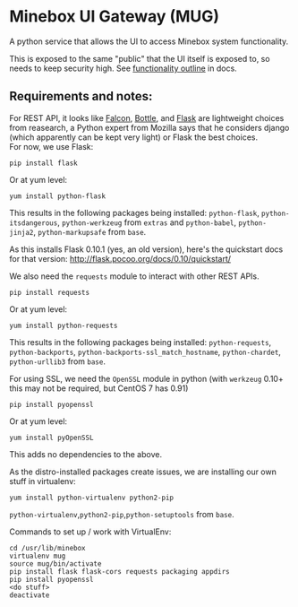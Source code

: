 # Minebox UI Gateway (MUG)

A python service that allows the UI to access Minebox system functionality.

This is exposed to the same "public" that the UI itself is exposed to, so needs
to keep security high.
See [functionality outline](../doc/mb-ui-gateway-funktionen-skizze.md) in docs.

## Requirements and notes:

For REST API, it looks like [Falcon](http://falconframework.org), [Bottle](http://bottlepy.org/),
and [Flask](http://flask.pocoo.org/) are lightweight choices from reasearch, a
Python expert from Mozilla says that he considers django (which apparently can
be kept very light) or Flask the best choices.  
For now, we use Flask:
```
pip install flask
```
Or at yum level:
```
yum install python-flask
```
This results in the following packages being installed:
`python-flask`, `python-itsdangerous`, `python-werkzeug` from `extras`
and `python-babel`, `python-jinja2`, `python-markupsafe` from `base`.

As this installs Flask 0.10.1 (yes, an old version), here's the quickstart docs
for that version: http://flask.pocoo.org/docs/0.10/quickstart/

We also need the `requests` module to interact with other REST APIs.
```
pip install requests
```
Or at yum level:
```
yum install python-requests
```
This results in the following packages being installed:
`python-requests`, `python-backports`, `python-backports-ssl_match_hostname`,
`python-chardet`, `python-urllib3` from `base`.

For using SSL, we need the `OpenSSL` module in python (with `werkzeug` 0.10+
this may not be required, but CentOS 7 has 0.91)
```
pip install pyopenssl
```
Or at yum level:
```
yum install pyOpenSSL
```
This adds no dependencies to the above.


As the distro-installed packages create issues, we are installing our own stuff
in virtualenv:
```
yum install python-virtualenv python2-pip
```
`python-virtualenv`,`python2-pip`,`python-setuptools` from `base`.

Commands to set up / work with VirtualEnv:
```
cd /usr/lib/minebox
virtualenv mug
source mug/bin/activate
pip install flask flask-cors requests packaging appdirs
pip install pyopenssl
<do stuff>
deactivate
```
